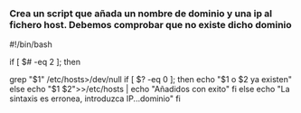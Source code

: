 ### Crea un script que añada un nombre de dominio y una ip al fichero host. Debemos comprobar que no existe dicho dominio

#!/bin/bash

if [ $# -eq 2 ]; then

grep "$1" /etc/hosts>/dev/null
if [ $? -eq 0 ]; then
echo "$1 o $2 ya existen"
else
echo "$1 $2">>/etc/hosts | echo "Añadidos con exito"
fi
else
echo "La sintaxis es erronea, introduzca IP...dominio"
fi
